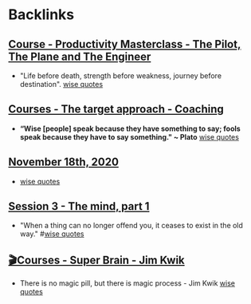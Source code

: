 
# Backlinks
## [Course - Productivity Masterclass - The Pilot, The Plane and The Engineer](<Course - Productivity Masterclass - The Pilot, The Plane and The Engineer.md>)
- "Life before death, strength before weakness, journey before destination". [wise quotes](<wise quotes.md>)

## [Courses - The target approach - Coaching](<Courses - The target approach - Coaching.md>)
- __“Wise [people] speak because they have something to say; fools speak because they have to say something." ~ Plato__ [wise quotes](<wise quotes.md>)

## [November 18th, 2020](<November 18th, 2020.md>)
- [wise quotes](<wise quotes.md>)

## [Session 3 - The mind, part 1](<Session 3 - The mind, part 1.md>)
- "When a thing can no longer offend you, it ceases to exist in the old way." #[wise quotes](<wise quotes.md>)

## [🎬Courses - Super Brain - Jim Kwik](<🎬Courses - Super Brain - Jim Kwik.md>)
- There is no magic pill, but there is magic process - Jim Kwik [wise quotes](<wise quotes.md>)

